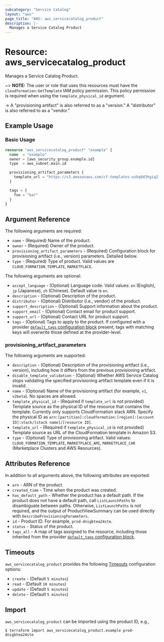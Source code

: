 ```yaml
---
subcategory: "Service Catalog"
layout: "aws"
page_title: "AWS: aws_servicecatalog_product"
description: |-
  Manages a Service Catalog Product
---
```


# Resource: aws_servicecatalog_product

Manages a Service Catalog Product.

~> **NOTE:** The user or role that uses this resources must have the `cloudformation:GetTemplate` IAM policy permission. This policy permission is required when using the `template_physical_id` argument.

-> A "provisioning artifact" is also referred to as a "version." A "distributor" is also referred to as a "vendor."

## Example Usage

### Basic Usage

```terraform
resource "aws_servicecatalog_product" "example" {
  name  = "example"
  owner = [aws_security_group.example.id]
  type  = aws_subnet.main.id

  provisioning_artifact_parameters {
    template_url = "https://s3.amazonaws.com/cf-templates-ozkq9d3hgiq2-us-east-1/temp1.json"
  }

  tags = {
    foo = "bar"
  }
}
```

## Argument Reference

The following arguments are required:

* `name` - (Required) Name of the product.
* `owner` - (Required) Owner of the product.
* `provisioning_artifact_parameters` - (Required) Configuration block for provisioning artifact (i.e., version) parameters. Detailed below.
* `type` - (Required) Type of product. Valid values are `CLOUD_FORMATION_TEMPLATE`, `MARKETPLACE`.

The following arguments are optional:

* `accept_language` - (Optional) Language code. Valid values: `en` (English), `jp` (Japanese), `zh` (Chinese). Default value is `en`.
* `description` - (Optional) Description of the product.
* `distributor` - (Optional) Distributor (i.e., vendor) of the product.
* `support_description` - (Optional) Support information about the product.
* `support_email` - (Optional) Contact email for product support.
* `support_url` - (Optional) Contact URL for product support.
* `tags` - (Optional) Tags to apply to the product. If configured with a provider [`default_tags` configuration block](/docs/providers/aws/index.html#default_tags-configuration-block) present, tags with matching keys will overwrite those defined at the provider-level.

### provisioning_artifact_parameters

The following arguments are supported:

* `description` - (Optional) Description of the provisioning artifact (i.e., version), including how it differs from the previous provisioning artifact.
* `disable_template_validation` - (Optional) Whether AWS Service Catalog stops validating the specified provisioning artifact template even if it is invalid.
* `name` - (Optional) Name of the provisioning artifact (for example, `v1`, `v2beta`). No spaces are allowed.
* `template_physical_id` - (Required if `template_url` is not provided) Template source as the physical ID of the resource that contains the template. Currently only supports CloudFormation stack ARN. Specify the physical ID as `arn:[partition]:cloudformation:[region]:[account ID]:stack/[stack name]/[resource ID]`.
* `template_url` - (Required if `template_physical_id` is not provided) Template source as URL of the CloudFormation template in Amazon S3.
* `type` - (Optional) Type of provisioning artifact. Valid values: `CLOUD_FORMATION_TEMPLATE`, `MARKETPLACE_AMI`, `MARKETPLACE_CAR` (Marketplace Clusters and AWS Resources).

## Attributes Reference

In addition to all arguments above, the following attributes are exported:

* `arn` - ARN of the product.
* `created_time` - Time when the product was created.
* `has_default_path` - Whether the product has a default path. If the product does not have a default path, call `ListLaunchPaths` to disambiguate between paths.  Otherwise, `ListLaunchPaths` is not required, and the output of ProductViewSummary can be used directly with `DescribeProvisioningParameters`.
* `id` - Product ID. For example, `prod-dnigbtea24ste`.
* `status` - Status of the product.
* `tags_all` - A map of tags assigned to the resource, including those inherited from the provider [`default_tags` configuration block](/docs/providers/aws/index.html#default_tags-configuration-block).

## Timeouts

`aws_servicecatalog_product` provides the following
[Timeouts](https://www.terraform.io/docs/configuration/blocks/resources/syntax.html#operation-timeouts) configuration options:

- `create` - (Default `5 minutes`)
- `read` - (Default `10 minutes`)
- `update` - (Default `5 minutes`)
- `delete` - (Default `5 minutes`)

## Import

`aws_servicecatalog_product` can be imported using the product ID, e.g.,

```
$ terraform import aws_servicecatalog_product.example prod-dnigbtea24ste
```
